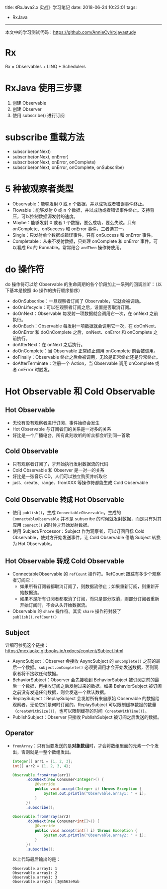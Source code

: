title: 《RxJava2.x 实战》学习笔记
date: 2018-06-24 10:23:01
tags:
- RxJava
---
本文中的学习测试代码：https://github.com/AnnieCyl/rxjavastudy

# Rx

Rx = Observables + LINQ + Schedulers

# RxJava 使用三步骤

1. 创建 Observable
2. 创建 Observer
3. 使用 subscribe() 进行订阅

# subscribe 重载方法

- subscribe(onNext)
- subscribe(onNext, onError)
- subscribe(onNext, onError, onComplete)
- subscribe(onNext, onError, onComplete, onSubscribe)

# 5 种被观察者类型

- Observable：能够发射 0 或 n 个数据，并以成功或者错误事件终止。
- Flowable：能够发射 0 或 n 个数据，并以成功或者错误事件终止。支持背压，可以控制数据源发射的速度。
- Maybe：能够发射 0 或者 1 个数据，要么成功，要么失败。只有 onComplete、onSuccess 和 onError 事件，三者选其一。
- Single：只发射单个数据或错误事件，只有 onSuccess 和 onError 事件。
- Completable：从来不发射数据，只处理 onComplete 和 onError 事件。可以看成 Rx 的 Runnable。常常结合 `andThen` 操作符使用。

# do 操作符

do 操作符可以给 Observable 的生命周期的各个阶段加上一系列的回调监听：（以下基本是按照 do 操作的执行顺序排序）
- doOnSubscribe：一旦观察者订阅了 Observable，它就会被调动。
- doOnLifecycle：可以在观察者订阅之后，设置是否取消订阅。
- doOnNext：Observable 每发射一项数据就会调用它一次，在 onNext 之前执行。
- doOnEach：Observable 每发射一项数据就会调用它一次，在 doOnNext、doOnError 和 doOnComplete 之后，onNext、onError 和 onComplete 之前执行。
- doAfterNext：在 onNext 之后执行。
- doOnComplete：当 Observable 正常终止调用 onComplete 前会被调用。
- doFinally：Observable 终止之后会被调用，无论是正常终止还是异常终止。
- doAfterTerminate：注册一个 Action，当 Observable 调用 onComplete 或者 onError 时触发。

# Hot Observable 和 Cold Observable

## Hot Observable

- 无论有没有观察者进行订阅，事件始终会发生
- Hot Observable 与订阅者们的关系是一对多的关系
- 好比是一个广播电台，所有此刻收听的听众都会听到同一首歌

## Cold Observable

- 只有观察者订阅了，才开始执行发射数据流的代码
- Cold Observable 和 Observer 是一对一的关系
- 好比是一张音乐 CD，人们可以独立购买并听取它
- just、create、range、fromXXX 等操作符都能生成 Cold Observable

## Cold Observable 转成 Hot Observable

- 使用 `publish()`，生成 `ConnectableObservable`。生成的 `ConnectableObservable` 并不是 subscribe 的时候就发射数据，而是只有对其应用 `connect()` 的时候才开始发射数据。
- 使用 Subject/Processor：Subject 作为观察者，可以订阅目标 Cold Observable，使对方开始发送事件，让 Cold Observable 借助 Subject 转换为 Hot Observable。

## Hot Observable 转成 Cold Observable

- ConnectableObservable 的 `refCount` 操作符。RefCount 跟踪有多少个观察者订阅它：
  - 如果所有订阅者都取消订阅了，则数据流停止；如果重新订阅，则重新开始数据流。
  - 如果不是所有订阅者都取消了订阅，而只是部分取消，则部分订阅者重新开始订阅时，不会从头开始数据流。
- Observable 的 `share` 操作符。其实 `share` 操作符封装了 `publish().refCount()`

## Subject

详细可参见这个链接：https://mcxiaoke.gitbooks.io/rxdocs/content/Subject.html          
- AsyncSubject：Observer 会接收 AsyncSubject 的 `onComplete()` 之前的最后一个数据。`subject.onComplete()` 必须要调用才会开始发送数据，否则观察者将不接收任何数据。
- BehaviorSubject：Observer 会先接收到 BehaviorSubject 被订阅之前的最后一个数据，再接收订阅之后发射过来的数据。如果 BehaviorSubject 被订阅之前没有发送任何数据，则会发送一个默认数据。
- ReplaySubject：ReplaySubject 会发射所有来自原始 Observable 的数据给观察者，无论它们是何时订阅的。ReplaySubject 可以限制缓存数据的数量（`createWithSize()`），也可以限制缓存的时间（`createWithTime()`）。
- PublishSubject：Observer 只接收 PublishSubject 被订阅之后发送的数据。

## Operator
- `fromArray`：只有当要发送的是**对象数组**时，才会将数组里面的元素一个个发出，否则就是一整个数组发出。

  ```java
  Integer[] arr1 = {1, 2, 3};
  int[] arr2 = {1, 2, 3, 4};
  
  Observable.fromArray(arr1)
        .doOnNext(new Consumer<Integer>() {
            @Override
            public void accept(Integer i) throws Exception {
                System.out.println("Observable.array1: " + i);
            }
        })
        .subscribe();
        
  Observable.fromArray(arr2)
        .doOnNext(new Consumer<int[]>() {
            @Override
            public void accept(int[] i) throws Exception {
                System.out.println("Observable.array2: " + i);
            }
        })
        .subscribe();
  ```
  
  以上代码最后输出的是：
  
  ```
  Observable.array1: 1
  Observable.array1: 2
  Observable.array1: 3
  Observable.array2: [I@4563e9ab
  ```


